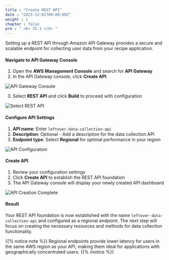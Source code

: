 ```yaml
---
title : "Create REST API"
date : "2023-12-01T00:00:00Z"
weight : 1
chapter : false
pre : " <b> 15.1 </b> "
---
```


Setting up a REST API through Amazon API Gateway provides a secure and scalable endpoint for collecting user data from your recipe application.

#### Navigate to API Gateway Console

1. Open the **AWS Management Console** and search for **API Gateway**
2. In the API Gateway console, click **Create API**

![API Gateway Console](/images/15/15-1.png?featherlight=false&width=90pc)

3. Select **REST API** and click **Build** to proceed with configuration

![Select REST API](/images/15/15-2.png?featherlight=false&width=90pc)

#### Configure API Settings

1. **API name**: Enter `leftover-data-collection-api`
2. **Description**: Optional - Add a description for the data collection API
3. **Endpoint type**: Select **Regional** for optimal performance in your region

![API Configuration](/images/15/15-3.png?featherlight=false&width=90pc)

#### Create API

1. Review your configuration settings
2. Click **Create API** to establish the REST API foundation
3. The API Gateway console will display your newly created API dashboard

![API Creation Complete](/images/15/15-4.png?featherlight=false&width=90pc)

#### Result

Your REST API foundation is now established with the name `leftover-data-collection-api` and configured as a regional endpoint. The next step will focus on creating the necessary resources and methods for data collection functionality.

{{% notice note %}}
Regional endpoints provide lower latency for users in the same AWS region as your API, making them ideal for applications with geographically concentrated users.
{{% /notice %}}